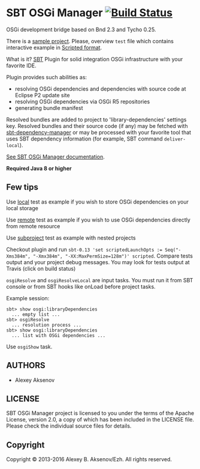 SBT OSGi Manager [![Build Status](https://travis-ci.org/digimead/sbt-osgi-manager.png)](https://travis-ci.org/digimead/sbt-osgi-manager)
================

OSGi development bridge based on Bnd 2.3 and Tycho 0.25.

There is a [sample project][sp]. Please, overview `test` file which contains interactive example in [Scripted format][sc].

What is it? [SBT][sbt] Plugin for solid integration OSGi infrastructure with your favorite IDE.

Plugin provides such abilities as:

* resolving OSGi dependencies and dependencies with source code at Eclipse P2 update site
* resolving OSGi dependencies via OSGi R5 repositories
* generating bundle manifest

Resolved bundles are added to project to 'library-dependencies' settings key. Resolved bundles and their source code (if any) may be fetched with [sbt-dependency-manager][dm] or may be processed with your favorite tool that uses SBT dependency information (for example, SBT command `deliver-local`).

[See SBT OSGi Manager documentation](http://digimead.github.io/sbt-osgi-manager/).

__Required Java 8 or higher__

Few tips
--------

Use [local](https://github.com/digimead/sbt-osgi-manager/tree/master/src/sbt-test/osgi-manager/local) test as example if you wish to store OSGi dependencies on your local storage

Use [remote](https://github.com/digimead/sbt-osgi-manager/tree/master/src/sbt-test/osgi-manager/remote) test as example if you wish to use OSGi dependencies directly from remote resource

Use [subproject](https://github.com/digimead/sbt-osgi-manager/tree/master/src/sbt-test/osgi-manager/subproject) test as example with nested projects

Checkout plugin and run ```sbt-0.13 'set scriptedLaunchOpts := Seq("-Xms384m", "-Xmx384m", "-XX:MaxPermSize=128m")' scripted```. Compare tests output and your project debug messages. You may look for tests output at Travis (click on build status)

```osgiResolve``` and ```osgiResolveLocal``` are input tasks. You must run it from SBT console or from SBT hooks like onLoad before project tasks.

Example session:
```
sbt> show osgi:libraryDependencies
  ... empty list ...
sbt> osgiResolve
  ... resolution process ...
sbt> show osgi:libraryDependencies
  ... list with OSGi dependencies ...
```

Use ```osgiShow``` task.

AUTHORS
-------

* Alexey Aksenov

LICENSE
-------

SBT OSGi Manager project is licensed to you under the terms of
the Apache License, version 2.0, a copy of which has been
included in the LICENSE file.
Please check the individual source files for details.

Copyright
---------

Copyright © 2013-2016 Alexey B. Aksenov/Ezh. All rights reserved.

[dm]: https://github.com/digimead/sbt-dependency-manager
[sbt]: https://github.com/sbt/sbt
[sc]: http://eed3si9n.com/testing-sbt-plugins
[sp]: https://github.com/digimead/sbt-osgi-manager/tree/master/src/sbt-test/osgi-manager/local

